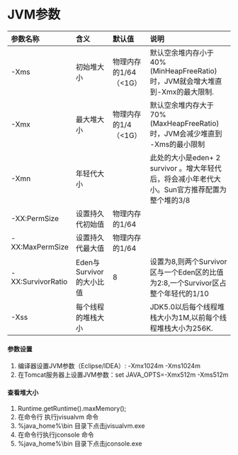 # JVM参数

| 参数名称 | 含义 | 默认值 | 说明 |
| :--- | :--- | :--- | :--- |
| -Xms | 初始堆大小 | 物理内存的1/64（&lt;1G） | 默认空余堆内存小于40%\(MinHeapFreeRatio\)时，JVM就会增大堆直到-Xmx的最大限制. |
| -Xmx | 最大堆大小 | 物理内存的1/4（&lt;1G） | 默认空余堆内存大于70%\(MaxHeapFreeRatio\)时，JVM会减少堆直到 -Xms的最小限制 |
| -Xmn | 年轻代大小 |  | 此处的大小是eden+ 2 survivor 。增大年轻代后，将会减小年老代大小。Sun官方推荐配置为整个堆的3/8 |
| -XX:PermSize | 设置持久代初始值 | 物理内存的1/64 |  |
| -XX:MaxPermSize | 设置持久代最大值 | 物理内存的1/64 |  |
| -XX:SurvivorRatio | Eden与Survivor的大小比值 | 8 | 设置为8,则两个Survivor区与一个Eden区的比值为2:8,一个Survivor区占整个年轻代的1/10 |
| -Xss | 每个线程的堆栈大小 |  | JDK5.0以后每个线程堆栈大小为1M,以前每个线程堆栈大小为256K. |

#### 参数设置

1. 编译器设置JVM参数（Eclipse/IDEA）:   -Xmx1024m -Xms1024m
2. 在Tomcat服务器上设置JVM参数：set JAVA\_OPTS=-Xmx512m -Xms512m

#### 查看堆大小

1. Runtime.getRuntime\(\).maxMemory\(\);
2. 在命令行 执行jvisualvm 命令
3. %java\_home%\bin 目录下点击jvisualvm.exe
4. 在命令行执行jconsole 命令
5. %java\_home%\bin 目录下点击jconsole.exe





